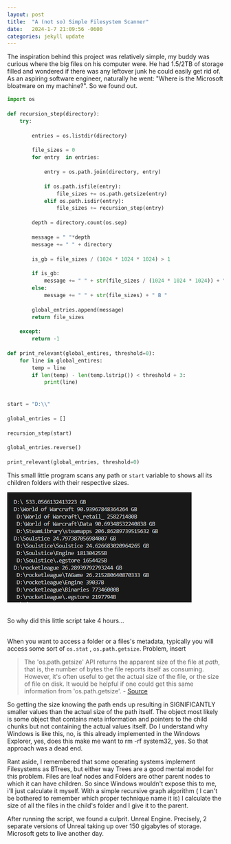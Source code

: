 ```yaml
---
layout: post
title:  "A (not so) Simple Filesystem Scanner"
date:   2024-1-7 21:09:56 -0600
categories: jekyll update
---
```


The inspiration behind this project was relatively simple, my buddy was curious where the big files on his computer were. He had 1.5/2TB of storage filled and wondered if there was any leftover junk he could easily get rid of. As an aspiring software engineer, naturally he went: "Where is the Microsoft bloatware on my machine?". So we found out.

```python
import os 

def recursion_step(directory):
    try:
    
        entries = os.listdir(directory)
        
        file_sizes = 0 
        for entry  in entries: 

            entry = os.path.join(directory, entry)

            if os.path.isfile(entry):
                file_sizes += os.path.getsize(entry)
            elif os.path.isdir(entry):
                file_sizes += recursion_step(entry)
        
        depth = directory.count(os.sep)

        message = " "*depth 
        message += " " + directory 

        is_gb = file_sizes / (1024 * 1024 * 1024) > 1

        if is_gb: 
            message += " " + str(file_sizes / (1024 * 1024 * 1024)) + " GB "
        else: 
            message += " " + str(file_sizes) + " B "

        global_entries.append(message)
        return file_sizes
        
    except:
        return -1

def print_relevant(global_entires, threshold=0): 
    for line in global_entires:
        temp = line
        if len(temp) - len(temp.lstrip()) < threshold + 3:
            print(line)


start = "D:\\"

global_entries = []

recursion_step(start)

global_entries.reverse()

print_relevant(global_entries, threshold=0)
```




This small little program scans any path or `start` variable to shows all its children folders with their respective sizes. 

![Folders and their sizes](/images/file_scanner_example.png "Title")



<br> So why did this little script take 4 hours...<br><br> 

 When you want to access a folder or a files's metadata, typically you will access some sort of `os.stat` , `os.path.getsize`. Problem, insert 

>  The 'os.path.getsize' API returns the apparent size of the file at *path*, that is, the number of bytes the file reports itself as consuming. However, it's often useful to get the actual size of the file, or the size of file on disk. It would be helpful if one could get this same information from 'os.path.getsize'. 
        - [Source](https://bugs.python.org/issue41092)

So getting the size knowing the path ends up resulting in SIGNIFICANTLY smaller values than the actual size of the path itself. The object most likely is some object that contains meta information and pointers to the child chunks but not containing the actual values itself. Do I understand why Windows is like this, no, is this already implemented in the Windows Explorer, yes, does this make me want to rm -rf system32, yes. So that approach was a dead end. 

Rant aside, I remembered that some operating systems implement Filesystems as BTrees, but either way Trees are a good mental model for this problem. Files are leaf nodes and Folders are other parent nodes to which it  can have children. So since Windows wouldn't expose this to me, i'll just calculate it myself. With a simple recursive graph algorithm ( I can't be bothered to remember which proper technique name it is) I calculate the size of all the files in the child's folder and I give it to the parent.

After running the script, we found a culprit. Unreal Engine. Precisely, 2 separate versions of Unreal taking up over 150 gigabytes of storage. Microsoft gets to live another day.